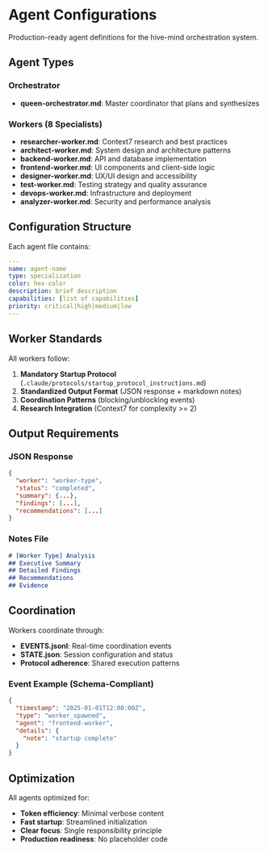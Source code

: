 # Agent Configurations

Production-ready agent definitions for the hive-mind orchestration system.

## Agent Types

### Orchestrator
- **queen-orchestrator.md**: Master coordinator that plans and synthesizes

### Workers (8 Specialists)
- **researcher-worker.md**: Context7 research and best practices
- **architect-worker.md**: System design and architecture patterns
- **backend-worker.md**: API and database implementation
- **frontend-worker.md**: UI components and client-side logic
- **designer-worker.md**: UX/UI design and accessibility
- **test-worker.md**: Testing strategy and quality assurance
- **devops-worker.md**: Infrastructure and deployment
- **analyzer-worker.md**: Security and performance analysis

## Configuration Structure

Each agent file contains:

```yaml
---
name: agent-name
type: specialization
color: hex-color
description: brief description
capabilities: [list of capabilities]
priority: critical|high|medium|low
---
```

## Worker Standards

All workers follow:

1. **Mandatory Startup Protocol** (`.claude/protocols/startup_protocol_instructions.md`)
2. **Standardized Output Format** (JSON response + markdown notes)
3. **Coordination Patterns** (blocking/unblocking events)
4. **Research Integration** (Context7 for complexity >= 2)

## Output Requirements

### JSON Response
```json
{
  "worker": "worker-type",
  "status": "completed",
  "summary": {...},
  "findings": [...],
  "recommendations": [...]
}
```

### Notes File
```markdown
# [Worker Type] Analysis
## Executive Summary
## Detailed Findings
## Recommendations
## Evidence
```

## Coordination

Workers coordinate through:
- **EVENTS.jsonl**: Real-time coordination events
- **STATE.json**: Session configuration and status
- **Protocol adherence**: Shared execution patterns

### Event Example (Schema-Compliant)
```json
{
  "timestamp": "2025-01-01T12:00:00Z",
  "type": "worker_spawned",
  "agent": "frontend-worker",
  "details": {
    "note": "startup complete"
  }
}
```

## Optimization

All agents optimized for:
- **Token efficiency**: Minimal verbose content
- **Fast startup**: Streamlined initialization
- **Clear focus**: Single responsibility principle
- **Production readiness**: No placeholder code

